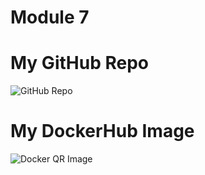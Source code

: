 # Module 7

# My GitHub Repo
![GitHub Repo](qr_codes/QRCode_20251019195524.png "My QR Code Link")

# My DockerHub Image
![Docker QR Image](qr_codes/QRCode_20251019195603.png "My QR Code Link")